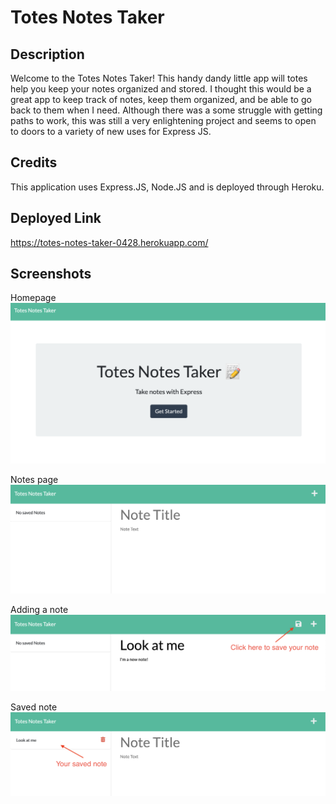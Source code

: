 # Totes Notes Taker

## Description

Welcome to the Totes Notes Taker! This handy dandy little app will totes help you keep your notes organized and stored. I thought this would be a great app to keep track of notes, keep them organized, and be able to go back to them when I need. Although there was a some struggle with getting paths to work, this was still a very enlightening project and seems to open to doors to a variety of new uses for Express JS.

## Credits

This application uses Express.JS, Node.JS and is deployed through Heroku.

## Deployed Link

https://totes-notes-taker-0428.herokuapp.com/

## Screenshots

Homepage
![Image of the landing page/homepage](assets/images/homescreen.png)

Notes page
![Image of the blank notes page](assets/images/notes-screen.png)

Adding a note
![Image of a note being added](assets/images/adding-note.png)

Saved note
![Image of a note that has been saved](assets/images/saved-note.png)